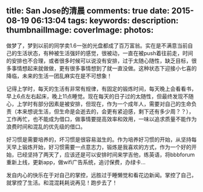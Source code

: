 title: San Jose的清晨
comments: true
date: 2015-08-19 06:13:04
tags:
keywords:
description:
thumbnailImage:
coverImage:
photos:
---

做梦了，梦到以前的同学卖1.6一张的光盘都成了百万富翁。实在是不满意当前自己的生活状态，有种被生活强奸的感觉，很被动，一直在被push着往前走，时间的安排也不合理，或者很多时候可以说没有安排，过于太随心随性，缺乏目标，很多事情想起来就做做，更有很多事情想到了就一直没做。这种状态下迎接小七喜的降临，未来的生活一团乱麻实在是不可想象！

记得上学时，每天的生活有非常有规律，有固定的锻炼时间，每天晚上会看看书，早上6点左右起床，晚上11点睡觉。现在每天的日子过的太随性，但最终发现不随心，上学时有部分因素是被安排，但现在，作为一个成年人，需要对自己的生命负责（本来想说生活，但生命是会逝去的，会更有紧迫感，剩下还有多少周？？），工作再忙，也不能成为借口，做事情要提高效率和效用，一味以追求质量不能作为浪费时间和混乱的优先级的借口。

好习惯是需要培养的，坏习惯是很容易滋生的。作为培养好习惯的开始，从坚持每天早上锻炼开始，好习惯需要一点意志力，锻炼是我喜欢的方式，作为一个好的开始，已经坚持了两天了，应该还是可以安排时间来学吉他，练英语，将bbbforum重新上线，更新app，做wifi广告系统，追讨保费，办绿卡...

发自内心的快乐在于对自己的掌控，远胜过于睡懒觉和看花边新闻。掌控了自己，就掌控了生活。和混混耗耗说再见！跑步去了！